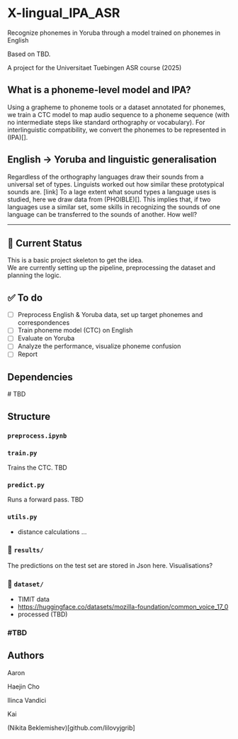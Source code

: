 # X-lingual_IPA_ASR
Recognize phonemes in Yoruba through a model trained on phonemes in English

Based on TBD. 

A project for the Universitaet Tuebingen ASR course (2025) 

## What is a phoneme-level model and IPA?

Using a grapheme to phoneme tools or a dataset annotated for phonemes, we train a CTC model to map audio sequence to a phoneme sequence (with no intermediate steps like standard orthography or vocabulary). For interlinguistic compatibility, we convert the phonemes to be represented in (IPA)[]. 

## English → Yoruba and linguistic generalisation

Regardless of the orthography languages draw their sounds from a universal set of types. Linguists worked out how similar these prototypical sounds are. [link] To a lage extent what sound types a language uses is studied, here we draw data from (PHOIBLE)[]. This implies that, if two languages use a similar set, some skills in recognizing the sounds of one language can be transferred to the sounds of another. How well? 

---

## 🔧 Current Status

This is a basic project skeleton to get the idea.  
We are currently setting up the pipeline, preprocessing the dataset and planning the logic.

## ✅ To do

- [ ] Preprocess English & Yoruba data, set up target phonemes and correspondences
- [ ] Train phoneme model (CTC) on English
- [ ] Evaluate on Yoruba
- [ ] Analyze the performance, visualize phoneme confusion
- [ ] Report

## Dependencies
\# TBD

## Structure

### `preprocess.ipynb`



### `train.py`

Trains the CTC. TBD

### `predict.py`

Runs a forward pass. TBD

### `utils.py`

- distance calculations ...

### 📁 `results/`

The predictions on the test set are stored in Json here. Visualisations?

### 📁 `dataset/`

- TIMIT data
- https://huggingface.co/datasets/mozilla-foundation/common_voice_17_0 
- processed (TBD)

### \#TBD

## Authors
Aaron 

Haejin Cho

Ilinca Vandici

Kai 

(Nikita Beklemishev)[github.com/lilovyjgrib] 

